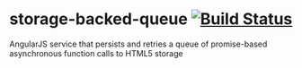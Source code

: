 storage-backed-queue [![Build Status](https://api.travis-ci.org/intelligentgolf/storage-backed-queue.png?branch=master)](https://travis-ci.org/intelligentgolf/storage-backed-queue)
====================

AngularJS service that persists and retries a queue of promise-based asynchronous function calls to HTML5 storage
